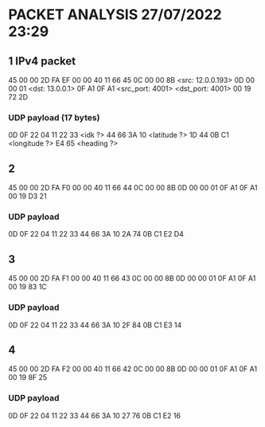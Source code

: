 # PACKET ANALYSIS 27/07/2022 23:29

## 1 IPv4 packet
45 00 00 2D <Ipv4 header>
FA EF 00 00
40 11 66 45
0C 00 00 8B <src: 12.0.0.193>
0D 00 00 01 <dst: 13.0.0.1>
0F A1 0F A1 <src_port: 4001> <dst_port: 4001>
00 19 72 2D

### UDP payload (17 bytes)
0D 0F 22 04 11 22 33 <idk ?>
44 66 3A 10 <latitude ?>
1D 44 0B C1 <longitude ?>
E4 65 <heading ?>

## 2
45 00 00 2D
FA F0 00 00 
40 11 66 44
0C 00 00 8B 
0D 00 00 01 
0F A1 0F A1
00 19 D3 21

### UDP payload
0D 0F 22 04 11 22 33 44 66 3A 10 2A 74 0B C1 E2 D4

## 3
45 00 00 2D
FA F1 00 00 
40 11 66 43
0C 00 00 8B 
0D 00 00 01 
0F A1 0F A1
00 19 83 1C

### UDP payload
0D 0F 22 04 11 22 33 44 66 3A 10 2F 84 0B C1 E3 14

## 4
45 00 00 2D
FA F2 00 00 
40 11 66 42
0C 00 00 8B 
0D 00 00 01 
0F A1 0F A1
00 19 8F 25

### UDP payload
0D 0F 22 04 11 22 33 44 66 3A 10 27 76 0B C1 E2 16